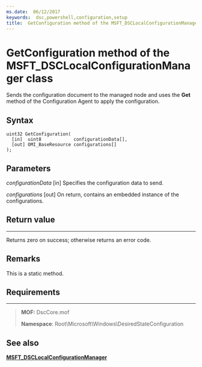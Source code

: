 ```yaml
---
ms.date:  06/12/2017
keywords:  dsc,powershell,configuration,setup
title:  GetConfiguration method of the MSFT_DSCLocalConfigurationManager class
---
```


# GetConfiguration method of the MSFT_DSCLocalConfigurationManager class

Sends the configuration document to the managed node and uses the **Get** method of the Configuration Agent to apply the configuration.

Syntax
------

```mof
uint32 GetConfiguration(
  [in]  uint8            configurationData[],
  [out] OMI_BaseResource configurations[]
);
```

Parameters
----------

*configurationData* \[in\]
Specifies the configuration data to send.

*configurations* \[out\]
On return, contains an embedded instance of the configurations.

## Return value
------------

Returns zero on success; otherwise returns an error code.

## Remarks

This is a static method.

## Requirements
------------
> **MOF:** DscCore.mof
> 
> **Namespace**: Root\Microsoft\Windows\DesiredStateConfiguration


## See also


[**MSFT_DSCLocalConfigurationManager**](msft-dsclocalconfigurationmanager.md)